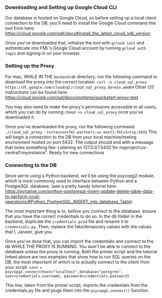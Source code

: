 ### Downloading and Setting up Google Cloud CLI
Our database is hosted on Google Cloud, so before setting up a local client connection to the DB, you'll need to install the Google Cloud command line tool from here: https://cloud.google.com/sdk/docs#install_the_latest_cloud_sdk_version 

Once you've downloaded that, initialize the tool with `gcloud init` and authenticate into FML's Google Cloud account by running  `gcloud auth login` and signing in on your browser.

### Setting up the Proxy
For mac, WHILE IN THE `backend/db` directory, run the following command to download the proxy into the correct location:
`curl -o cloud_sql_proxy https://dl.google.com/cloudsql/cloud_sql_proxy.darwin.amd64`
Other OS' instructions can be found here: https://cloud.google.com/sql/docs/postgres/quickstart-proxy-test 

You may also need to make the proxy's permissions accessible to all users, which you can do by running `chmod +x cloud_sql_proxy` once you've downloaded it.

Once you've downloaded the proxy, run the following command:
`./cloud_sql_proxy -instances=fml-partners:us-east1:fmlv1=tcp:5432`
This will begin a connection to the DB from your local machine/testing environment hosted on port 5432. The output should end with a message that looks something like:
Listening on 127.0.0.1:5432 for myproject:us-central1:myinstance".
Ready for new connections

### Connecting to the DB
Since we're using a Python backend, we'll be using the psycopg2 module, which is most commonly used to interface between Python and a PostgreSQL database. (see a pretty handy tutorial here: https://pynative.com/python-postgresql-insert-update-delete-table-data-to-perform-crud-operations/#Python_PostgreSQL_INSERT_into_database_Table)

The most important thing is to, before you connect to the database, ensure that you have the correct credentials to do so. In the db folder in the backend, duplicate the `credentials.prod` file and rename it to `credentials.py`. Then, replace the fake/temporary values with the values that I, Jaiveer, give you. 

Once you've done that, you can import the credentials and connect to the db WHILE THE PROXY IS RUNNING. You won't be able to connect to the database unless the proxy is running. Both the primer script and the tutorial linked above are two examples that show how to run SQL queries on the DB, the most important of which is to actually connect to the client from your script:
`conn = psycopg2.connect(host="localhost",database="postgres", user=credentials.username, password=credentials.password)`

This line, taken from the primer script, imports the credentials from the credentials.py file and plugs them into the `psycopg2.connect()` function.










